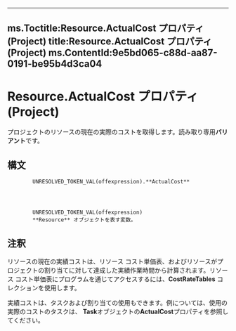 

---
ms.Toctitle:Resource.ActualCost プロパティ (Project)
title:Resource.ActualCost プロパティ (Project)
ms.ContentId:9e5bd065-c88d-aa87-0191-be95b4d3ca04
---
# Resource.ActualCost プロパティ (Project)




プロジェクトのリソースの現在の実際のコストを取得します。読み取り専用**バリアント**です。

## 構文

            UNRESOLVED_TOKEN_VAL(offexpression).**ActualCost**




            UNRESOLVED_TOKEN_VAL(offexpression)
            **Resource** オブジェクトを表す変数。



## 注釈
リソースの現在の実績コストは、リソース コスト単価表、およびリソースがプロジェクトの割り当てに対して達成した実績作業時間から計算されます。リソース コスト単価表にプログラムを通じてアクセスするには、**CostRateTables** コレクションを使用します。



実績コストは、タスクおよび割り当ての使用もできます。例については、使用の実際のコストのタスクは、 **Task**オブジェクトの**ActualCost**プロパティを参照してください。




